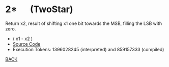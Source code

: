 # 2* &emsp; (TwoStar)
Return x2, result of shifting x1 one bit towards the MSB, filling the LSB with zero.
* ( x1 - x2 )
* [Source Code](../words/core/TwoStar.cs)
* Execution Tokens: 1396028245 (interpreted) and 859157333 (compiled)


[BACK](builtins.md#TwoStar)
